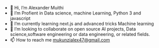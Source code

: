 - 👋 Hi, I’m Alexander Muithi
- 👀 I’m Profient in Data science, machine Learning, Python 3 and javascript
- 🌱 I’m currently learning next.js and  advanced tricks Machine learning
- 💞️ I’m looking to collaborate on open source AI projects, Data science,software engineering or data engineering, or related fields.
- 📫 How to reach me mukunzialex47@gmail.com

<!---
alerti/alerti is a ✨ special ✨ repository because its `README.md` (this file) appears on your GitHub profile.
You can click the Preview link to take a look at your changes.
--->
